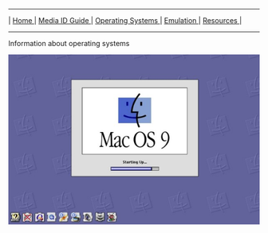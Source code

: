 <hr size="10">

| [ Home ](https://frannietrempe.github.io/Obsolete-Removable-Media-Guide) | [ Media ID Guide ](media_ID.html) | [ Operating Systems ](operating_systems.html) | [ Emulation ](emulators.html) | [ Resources ](resources.html) |
<hr size="10">

Information about operating systems


![Mac OS 9](images/full-sized/Mac_OS9_Startup.jpg)
